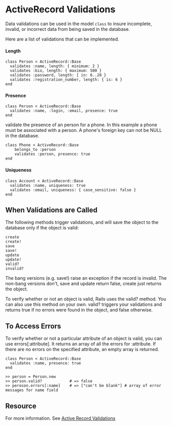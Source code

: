# ActiveRecord Validations

Data validations can be used in the model `class` to insure incomplete, invalid, or incorrect data from being saved in the database.

Here are a list of validations that can be implemented.

#### Length

```
class Person < ActiveRecord::Base
  validates :name, length: { minimum: 2 }
  validates :bio, length: { maximum: 500 }
  validates :password, length: { in: 6..20 }
  validates :registration_number, length: { is: 6 }
end
```

#### Presence

```
class Person < ActiveRecord::Base
  validates :name, :login, :email, presence: true
end
```

validate the presence of an person for a phone.
In this example a phone must be associated with a person. A phone's foreign key can not be NULL in the database.

```
class Phone < ActiveRecord::Base
	belongs_to :person
	validates :person, presence: true
end
```

#### Uniqueness

```
class Account < ActiveRecord::Base
  validates :name, uniqueness: true
  validates :email, uniqueness: { case_sensitive: false }
end
```

## When Validations are Called

The following methods trigger validations, and will save the object to the database only if the object is valid:
```
create
create!
save
save!
update
update!
valid?
invalid?
```

The bang versions (e.g. save!) raise an exception if the record is invalid. The non-bang versions don't, save and update return false, create just returns the object.

To verify whether or not an object is valid, Rails uses the valid? method. You can also use this method on your own. valid? triggers your validations and returns true if no errors were found in the object, and false otherwise.

## To Access Errors

To verify whether or not a particular attribute of an object is valid, you can use errors[:attribute]. It returns an array of all the errors for :attribute. If there are no errors on the specified attribute, an empty array is returned.
```
class Person < ActiveRecord::Base
  validates :name, presence: true
end

>> person = Person.new
>> person.valid? 			# => false
>> peroson.errors[:name] 	# => ["can't be blank"]	# array of error messages for name field
```

## Resource

For more information. See <a href="http://guides.rubyonrails.org/v4.2/active_record_validations.html" target="_blank" >Active Record Validations</a>
